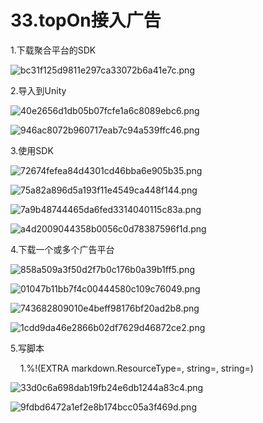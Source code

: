 # 33.topOn接入广告

1.下载聚合平台的SDK

![bc31f125d9811e297ca33072b6a41e7c.png](image/bc31f125d9811e297ca33072b6a41e7c.png)

2.导入到Unity

![40e2656d1db05b07fcfe1a6c8089ebc6.png](image/40e2656d1db05b07fcfe1a6c8089ebc6.png)

![946ac8072b960717eab7c94a539ffc46.png](image/946ac8072b960717eab7c94a539ffc46.png)

3.使用SDK

![72674fefea84d4301cd46bba6e905b35.png](image/72674fefea84d4301cd46bba6e905b35.png)

![75a82a896d5a193f11e4549ca448f144.png](image/75a82a896d5a193f11e4549ca448f144.png)

![7a9b48744465da6fed3314040115c83a.png](image/7a9b48744465da6fed3314040115c83a.png)

![a4d2009044358b0056c0d78387596f1d.png](image/a4d2009044358b0056c0d78387596f1d.png)

4.下载一个或多个广告平台

![858a509a3f50d2f7b0c176b0a39b1ff5.png](image/858a509a3f50d2f7b0c176b0a39b1ff5.png)

![01047b11bb7f4c00444580c109c76049.png](image/01047b11bb7f4c00444580c109c76049.png)

![743682809010e4beff98176bf20ad2b8.png](image/743682809010e4beff98176bf20ad2b8.png)

![1cdd9da46e2866b02df7629d46872ce2.png](image/1cdd9da46e2866b02df7629d46872ce2.png)

5.写脚本

    1.%!(EXTRA markdown.ResourceType=, string=, string=)

![33d0c6a698dab19fb24e6db1244a83c4.png](image/33d0c6a698dab19fb24e6db1244a83c4.png)

![9fdbd6472a1ef2e8b174bcc05a3f469d.png](image/9fdbd6472a1ef2e8b174bcc05a3f469d.png)
